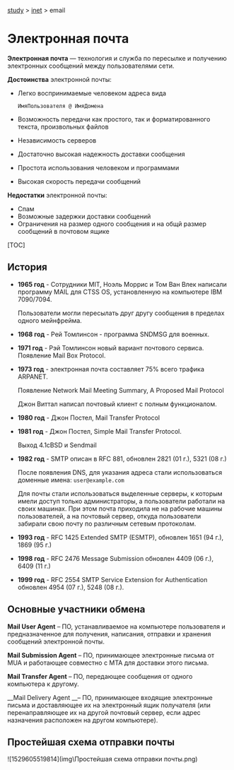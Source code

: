 [study](../) > [inet](../) > email

# Электронная почта

**Электронная почта** — технология и служба по пересылке и получению электронных сообщений между пользователями сети.

**Достоинства** электронной почты:

* Легко воспринимаемые человеком адреса вида

  `ИмяПользователя @ ИмяДомена`

* Возможность передачи как простого, так и форматированного текста, произвольных файлов

* Независимость серверов

* Достаточно высокая надежность доставки сообщения

* Простота использования человеком и программами

* Высокая скорость передачи сообщений

**Недостатки** электронной почты:

* Спам
* Возможные задержки доставки сообщений
* Ограничения на размер одного сообщения и на общй размер сообщений в почтовом ящике

[TOC]

## История

* **1965 год** - Сотрудники MIT, Ноэль Моррис и Том Ван Влек написали программу MAIL для CTSS OS, установленную на компьютере IBM 7090/7094.

  Пользователи могли пересылать друг другу сообщения в пределах одного мейнфрейма.

* **1968 год** - Рей Томлинсон - программа SNDMSG для военных. 

* **1971 год** - Рэй Томлинсон новый вариант почтового сервиса. Появление Mail Box Protocol.

* **1973 год** - электронная почта составляет 75% всего трафика ARPANET.

  Появление Network Mail Meeting Summary, A Proposed Mail Protocol

  Джон Виттал написал почтовый клиент с полным функционалом.

* **1980 год** - Джон Постел, Mail Transfer Protocol

* **1981 год** - Джон Постел, Simple Mail Transfer Protocol.

  Выход 4.1cBSD и Sendmail 

* **1982 год** - SMTP описан в RFC 881, обновлен 2821 (01 г.), 5321 (08 г.)

  После появления DNS, для указания адреса стали использоваться доменные имена: `user@example.com`

  Для почты стали использоваться выделенные серверы, к которым имели доступ только администраторы, а пользователи работали на своих машинах. При этом почта приходила не на рабочие машины пользователей, а на почтовый сервер, откуда пользователи забирали свою почту по различным сетевым протоколам.

* **1993 год** - RFC 1425 Extended SMTP (ESMTP), обновлен 1651 (94 г.), 1869 (95 г.) 

* **1998 год** -  RFC 2476 Message Submission обновлен 4409 (06 г.), 6409 (11 г.) 

* **1999 год** - RFC 2554 SMTP Service Extension for Authentication обновлен 4954 (07 г.), 5248 (08 г.).

## Основные участники обмена

__Mail User Agent__ – ПО, устанавливаемое на компьютере пользователя и предназначенное для получения, написания, отправки и хранения сообщений электронной почты.

__Mail Submission Agent__ – ПО, принимающее электронные письма от MUA и работающее совместно с MTA для доставки этого письма.

__Mail Transfer Agent__ – ПО, передающее сообщения от одного компьютера к другому.

__Mail Delivery Agent __– ПО, принимающее входящие электронные письма и доставляющее их на электронный ящик получателя (или перенаправляющее их на другой почтовый сервер, если адрес назначения расположен на другом компьютере).

## Простейшая схема отправки почты

![1529605519814](img\Простейшая схема отправки почты.png)